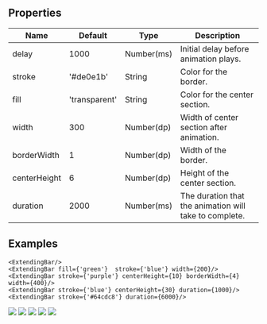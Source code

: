 
## Properties
Name                | Default                  |  Type      | Description
--------------------|--------------------------|------------|--------------------------------------------------------
delay               | 1000                     | Number(ms) | Initial delay before animation plays.
stroke              | '#de0e1b'                | String     | Color for the border.
fill                | 'transparent'            | String     | Color for the center section.
width               | 300                      | Number(dp) | Width of center section after animation.
borderWidth         | 1                        | Number(dp) | Width of the border.
centerHeight        | 6                        | Number(dp) | Height of the center section.
duration            | 2000                     | Number(ms) | The duration that the animation will take to complete.

## Examples
```
<ExtendingBar/>
<ExtendingBar fill={'green'}  stroke={'blue'} width={200}/>
<ExtendingBar stroke={'purple'} centerHeight={10} borderWidth={4} width={400}/>
<ExtendingBar stroke={'blue'} centerHeight={30} duration={1000}/>
<ExtendingBar stroke={'#64cdc8'} duration={6000}/>
```
![](https://www.dropbox.com/s/hdsbypeee5avqe6/extending_bar_1.gif?dl=1)
![](https://github.com/Introvertuous/react_native_animated/blob/master/src/extending_bar/assets/center_2.gif?raw=true)
![](https://github.com/Introvertuous/react_native_animated/blob/master/src/extending_bar/assets/center_3.gif?raw=true)
![](https://github.com/Introvertuous/react_native_animated/blob/master/src/extending_bar/assets/center_4.gif?raw=true)
![](https://github.com/Introvertuous/react_native_animated/blob/master/src/extending_bar/assets/center_5.gif?raw=true)
